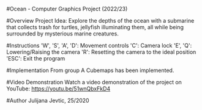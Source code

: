 #Ocean - Computer Graphics Project (2022/23)

#Overview
Project Idea: Explore the depths of the ocean with a submarine that collects trash for turtles, jellyfish illuminating them, all while being surrounded by mysterious marine creatures.

#Instructions
'W', 'S', 'A', 'D': Movement controls
'C': Camera lock
'E', 'Q': Lowering/Raising the camera
'R': Resetting the camera to the ideal position
'ESC': Exit the program

#Implementation
From group A Cubemaps has been implemented.

#Video Demonstration
Watch a video demonstration of the project on YouTube:
https://youtu.be/51wnQbxFkD4

#Author
Julijana Jevtic, 25/2020
